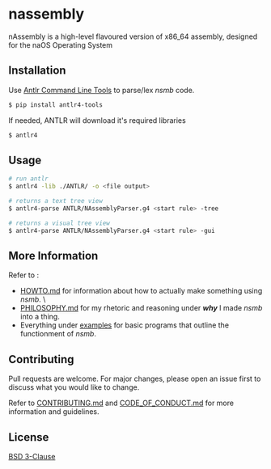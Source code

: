 # nassembly

nAssembly is a high-level flavoured version of x86_64 assembly, designed for the naOS Operating System

## Installation

Use [Antlr Command Line Tools](https://github.com/antlr/antlr4-tools) to parse/lex *nsmb* code.

```bash
$ pip install antlr4-tools
```

If needed, ANTLR will download it's required libraries 

```bash
$ antlr4
```

## Usage

```bash
# run antlr
$ antlr4 -lib ./ANTLR/ -o <file output>

# returns a text tree view
$ antlr4-parse ANTLR/NAssemblyParser.g4 <start rule> -tree

# returns a visual tree view 
$ antlr4-parse ANTLR/NAssemblyParser.g4 <start rule> -gui
```

## More Information

Refer to :
- [HOWTO.md](HOWTO.md) for information about how to actually make something using *nsmb*. \
- [PHILOSOPHY.md](PHILOSOPHY.md) for my rhetoric and reasoning under ***why*** I made *nsmb* into a thing.
- Everything under [examples](examples/) for basic programs that outline the functionment of *nsmb*.

## Contributing

Pull requests are welcome. For major changes, please open an issue first
to discuss what you would like to change.

Refer to [CONTRIBUTING.md](CONTRIBUTING.md) and [CODE_OF_CONDUCT.md](CODE_OF_CONDUCT.md) for more information and guidelines.

## License

[BSD 3-Clause](LICENSE)